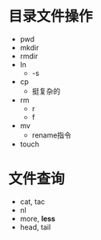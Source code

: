 # 目录文件操作

- pwd
- mkdir
- rmdir
- ln
  - -s
- cp
  - 挺复杂的
- rm
  - r
  - f
- mv
  - rename指令
- touch


# 文件查询

- cat, tac
- nl
- more, **less**
- head, tail